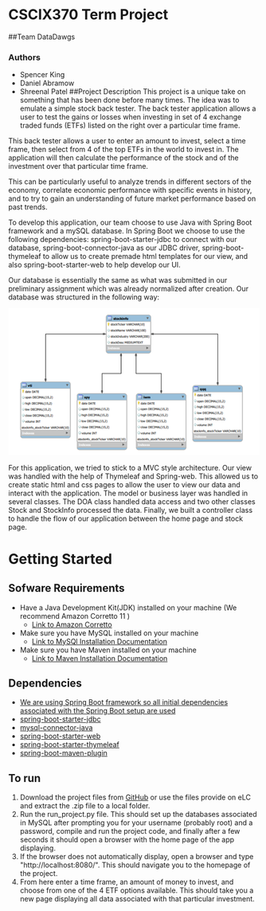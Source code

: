 # CSCIX370 Term Project

##Team DataDawgs
### Authors
- Spencer King
- Daniel Abramow
- Shreenal Patel
##Project Description
This project is a unique take on something that has been done before many times.
The idea was to emulate a simple stock back tester. The back tester application allows
a user to test the gains or losses when investing in set of 4 exchange traded funds (ETFs) listed on the
right over a particular time frame.

This back tester allows a user to enter an amount to invest, select a time frame, then
select from 4 of the top ETFs in the world to invest in. The application will then calculate
the performance of the stock and of the investment over that particular time frame.

This can be particularly useful to analyze trends in different
sectors of the economy, correlate economic performance with specific events in history, and to
try to gain an understanding of future market performance based on past trends.

To develop this application, our team choose to use Java with Spring Boot framework and a mySQL database. 
In Spring Boot we choose to use the following dependencies: spring-boot-starter-jdbc 
to connect with our database, spring-boot-connector-java as our JDBC driver, 
spring-boot-thymeleaf to allow us to create premade html templates for our view, 
and also spring-boot-starter-web to help develop our UI. 

Our database is essentially the same as what was submitted in our preliminary assignment which was already
normalized after creation. Our database was structured in the following way:

![img_3.png](img_3.png)

For this application, we tried to stick to a MVC style architecture. Our view was handled with the help of 
Thymeleaf and Spring-web. This allowed us to create static html and css pages to allow the user to view our
data and interact with the application. The model or business layer was handled in several classes. The DOA 
class handled data access and two other classes Stock and StockInfo processed the data. Finally, we built a 
controller class to handle the flow of our application between the home page and stock page.

# Getting Started

## Sofware Requirements
- Have a Java Development Kit(JDK) installed on your machine (We recommend Amazon Corretto 11 )
  - [Link to Amazon Corretto](https://aws.amazon.com/corretto/)
- Make sure you have MySQL installed on your machine
  - [Link to MySQl Installation Documentation](https://dev.mysql.com/doc/mysql-getting-started/en/)
- Make sure you have Maven installed on your machine
  - [Link to Maven Installation Documentation](https://maven.apache.org/install.html)


## Dependencies
- [We are using Spring Boot framework so all initial dependencies 
  associated with the Spring Boot setup are used](https://docs.spring.io/spring-boot/docs/current/reference/html/)
- [spring-boot-starter-jdbc](https://spring.io/guides/gs/relational-data-access/)
- [mysql-connector-java](https://spring.io/guides/gs/relational-data-access/)
- [spring-boot-starter-web](https://spring.io/guides/gs/spring-boot/)
- [spring-boot-starter-thymeleaf](https://www.tutorialspoint.com/spring_boot/spring_boot_thymeleaf.htm)
- [spring-boot-maven-plugin](https://docs.spring.io/spring-boot/docs/current/maven-plugin/reference/htmlsingle/)


## To run
1. Download the project files from [GitHub](https://github.com/sking115422/CSCIX370_TermProject) or use the files provide on eLC and extract the .zip file to a local folder.
3. Run the run_project.py file. This should set up the databases associated in MySQL after prompting you for your username (probably root) and a password, 
   compile and run the project code, and finally after a few seconds it should open a browser with the home page of the app displaying.
4. If the browser does not automatically display, open a browser and type "http://localhost:8080/". This should navigate you to the homepage of the project.
5. From here enter a time frame, an amount of money to invest, and choose from one of the 4 ETF options available. 
   This should take you a new page displaying all data associated with that particular investment.




